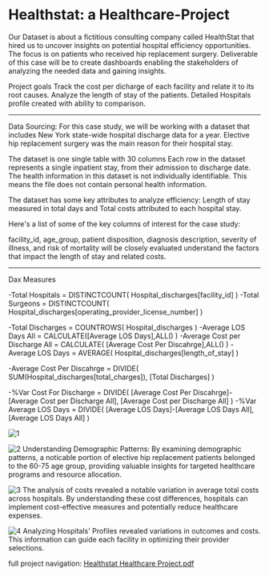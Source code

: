 # Healthstat: a Healthcare-Project
Our Dataset is about a fictitious consulting company called HealthStat that hired us to uncover insights on potential hospital efficiency opportunities. The focus is on patients who received hip replacement surgery. Deliverable of this case will be to create dashboards enabling the stakeholders of analyzing the needed data and gaining insights.

Project goals
Track the cost per dicharge of each facility and relate it to its root causes.
Analyze the length of stay of the patients.
Detailed Hospitals profile created with ability to comparison.

____

Data Sourcing:
For this case study, we will be working with a dataset that includes New York state-wide hospital discharge data for a year. Elective hip replacement surgery was the main reason for their hospital stay.

The dataset is one single table with 30 columns Each row in the dataset represents a single inpatient stay, from their admission to discharge date. The health information in this dataset is not individually identifiable. This means the file does not contain personal health information.

The dataset has some key attributes to analyze efficiency: Length of stay measured in total days and Total costs attributed to each hospital stay.

Here's a list of some of the key columns of interest for the case study:

facility_id,
age_group,
patient disposition,
diagnosis description,
severity of illness, and risk of mortality
will be closely evaluated  understand the factors that impact the length of stay and related costs.

____
Dax Measures


-Total Hospitals = 
    DISTINCTCOUNT(
        Hospital_discharges[facility_id]
        )
-Total Surgeons = 
DISTINCTCOUNT(
    Hospital_discharges[operating_provider_license_number]
)

-Total Discharges = 
    COUNTROWS(
        Hospital_discharges
    )
-Average LOS Days All = 
CALCULATE([Average LOS Days],ALL()
)
-Average Cost per Discharge All = 
CALCULATE(
    [Average Cost Per Discahrge],ALL()
    )
-Average LOS Days = 
    AVERAGE(
        Hospital_discharges[length_of_stay]
    )

-Average Cost Per Discahrge = 
DIVIDE(
    SUM(Hospital_discharges[total_charges]),
    [Total Discharges]
    )

-%Var Cost For Discharge = 
DIVIDE(
[Average Cost Per Discahrge]- [Average Cost per Discharge All],
[Average Cost per Discharge All]
)
-%Var Average LOS Days = 
DIVIDE(
    [Average LOS Days]-[Average LOS Days All],
    [Average LOS Days All]
)

![1](https://github.com/user-attachments/assets/3974ab33-5be6-4bae-bcd6-300385724991)

![2](https://github.com/user-attachments/assets/e583ed24-8767-4e7a-90ba-774a23607af2)
Understanding Demographic Patterns: By examining demographic patterns, a noticable  portion of elective hip replacement patients belonged to the 60-75 age group, providing valuable insights for targeted healthcare programs and resource allocation.

![3](https://github.com/user-attachments/assets/fa9da38a-71e2-4d74-8c4d-64b1a9411091)
 The analysis of costs revealed a notable variation in average total costs across hospitals. By understanding these cost differences, hospitals can implement cost-effective measures and potentially reduce healthcare expenses.

![4](https://github.com/user-attachments/assets/d1a95f1c-adfa-4968-93d4-0bd004d63d09)
Analyzing Hospitals' Profiles revealed variations in outcomes and costs. This information can guide each  facility in optimizing their provider selections.

full project navigation:
[Healthstat Healthcare Project.pdf](https://github.com/user-attachments/files/20129386/Healthstat.Healthcare.Project.pdf)


